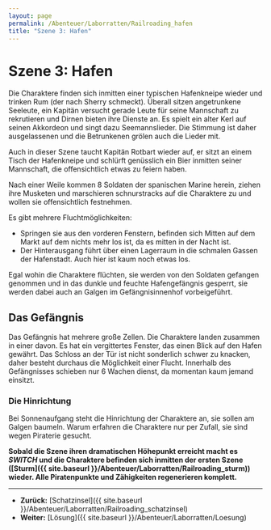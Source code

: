 ```yaml
---
layout: page
permalink: /Abenteuer/Laborratten/Railroading_hafen
title: "Szene 3: Hafen"
---
```


# Szene 3: Hafen

Die Charaktere finden sich inmitten einer typischen Hafenkneipe wieder und trinken Rum (der nach Sherry schmeckt). Überall sitzen angetrunkene Seeleute, ein Kapitän versucht gerade Leute für seine Mannschaft zu rekrutieren und Dirnen bieten ihre Dienste an. Es spielt ein alter Kerl auf seinen Akkordeon und singt dazu Seemannslieder. Die Stimmung ist daher ausgelassenen und die Betrunkenen grölen auch die Lieder mit.

Auch in dieser Szene taucht Kapitän Rotbart wieder auf, er sitzt an einem Tisch der Hafenkneipe und schlürft genüsslich ein Bier inmitten seiner Mannschaft, die offensichtlich etwas zu feiern haben.

Nach einer Weile kommen 8 Soldaten der spanischen Marine herein, ziehen ihre Musketen und marschieren schnurstracks auf die Charaktere zu und wollen sie offensichtlich festnehmen.

Es gibt mehrere Fluchtmöglichkeiten:

- Springen sie aus den vorderen Fenstern, befinden sich Mitten auf dem Markt auf dem nichts mehr los ist, da es mitten in der Nacht ist.
- Der Hinterausgang führt über einen Lagerraum in die schmalen Gassen der Hafenstadt. Auch hier ist kaum noch etwas los.

Egal wohin die Charaktere flüchten, sie werden von den Soldaten gefangen genommen und in das dunkle und feuchte Hafengefängnis gesperrt, sie werden dabei auch an Galgen im Gefängnisinnenhof vorbeigeführt.

## Das Gefängnis

Das Gefängnis hat mehrere große Zellen. Die Charaktere landen zusammen in einer davon. Es hat ein vergittertes Fenster, das einen Blick auf den Hafen gewährt. Das Schloss an der Tür ist nicht sonderlich schwer zu knacken, daher besteht durchaus die Möglichkeit einer Flucht. Innerhalb des Gefängnisses schieben nur 6 Wachen dienst, da momentan kaum jemand einsitzt.

### Die Hinrichtung

Bei Sonnenaufgang steht die Hinrichtung der Charaktere an, sie sollen am Galgen baumeln. Warum erfahren die Charaktere nur per Zufall, sie sind wegen Piraterie gesucht.

**Sobald die Szene ihren dramatischen Höhepunkt erreicht macht es *SWITCH* und die Charaktere befinden sich inmitten der ersten Szene ([Sturm]({{ site.baseurl }}/Abenteuer/Laborratten/Railroading_sturm)) wieder. Alle Piratenpunkte und Zähigkeiten regenerieren komplett.**


***
- **Zurück:** [Schatzinsel]({{ site.baseurl }}/Abenteuer/Laborratten/Railroading_schatzinsel)
- **Weiter:** [Lösung]({{ site.baseurl }}/Abenteuer/Laborratten/Loesung)

